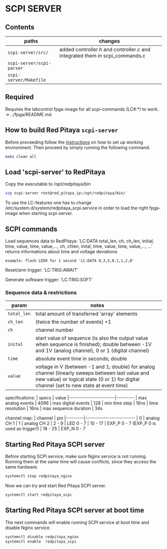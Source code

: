 # SCPI SERVER

## Contents

| paths                         | changes
|-------------------------------|---------
| `scpi-server/src/`            | added controller.h and controller.c and integrated them in scpi_commands.c
| `scpi-server/scpi-parser`     |
| `scpi-server/Makefile`        |

## Required
Requires the labcontrol fpga-image for all scpi-commands (LC#:*) to work. -> ../fpga/README.md

## How to build Red Pitaya `scpi-server`
Before proceeding follow the [instructions](https://github.com/RedPitaya/RedPitaya/blob/master/doc/developer.rst) on how to set up working environment.
Then proceed by simply running the following command.
```bash
make clean all
``` 

## Load 'scpi-server' to RedPitaya
Copy the executable to /opt/redpitaya/bin
```bash
scp scpi-server root@red_pitaya_ip:/opt/redpitaya/bin/
```
To use the LC-features one has to change /etc/system.d/system/redpitaya_scpi.service in order to load the right fpga-image when starting scpi-server.

## SCPI commands
Load sequences data to RedPitaya: 
'LC:DATA total_len,   ch, ch_len, initial, time, value, time, value,...,   ch, chlen, inital, time, value, time, value,...,   ...' 
returns informations about time and voltage deviations 

    example: flash LED0 for 1 second 'LC:DATA 8,3,5,0,1,1,2,0'
    
Reset/arm trigger:
'LC:TRIG:AWAIT'

Generate software trigger:
'LC:TRIG:SOFT'

### Sequence data & restrictions
| param                         | notes
|-------------------------------|---------
| `total_len`                   | total amount of transferred 'array' elements
| `ch_len`                      | (twice the number of events) +1 
| `ch`                          | channel number
| `inital`                      | start value of sequence (is also the output value when sequence is finished); double between -1V and 1V (analog channel), 0 or 1 (digital channel) 
| `time`                        | absolute event time in seconds; double
| `value`                       | voltage in V (between -1 and 1; double) for analog channel (linearly sweeps between last value and new value) or logical state (0 or 1) for digital channel (set to new state at event time)

specifications:
| specs                 | value
|-----------------------|---------
| max analog events     | 4096
| max digital events    | 128
| min time step         | 16ns
| time resolution       | 16ns
| max sequence duration | 34s

channel map:
| channel |   pin
|---------|-------------------------
| 0       | analog CH 1
| 1       | analog CH 2
| 2 - 9   | LED 0 - 7
| 10 - 17 | EXP_P 0 - 7 (EXP_P 0 is used as trigger!)
| 18 - 25 | EXP_N 0 - 7

## Starting Red Pitaya SCPI server

Before starting SCPI service, make sure Nginx service is not running.
Running them at the same time will cause conflicts, since they access the same hardware.
```bash
systemctl stop redpitaya_nginx
```
Now we can try and start Red Pitaya SCPI server.
```bash
systemctl start redpitaya_scpi
```

## Starting Red Pitaya SCPI server at boot time

The next commands will enable running SCPI service at boot time and disable Nginx service.
```bash
systemctl disable redpitaya_nginx
systemctl enable  redpitaya_scpi
```
